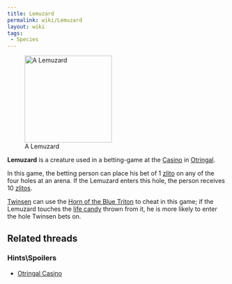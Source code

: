 ```yaml
---
title: Lemuzard
permalink: wiki/Lemuzard
layout: wiki
tags:
 - Species
---
```


<figure>
<img src="src/assets/lba2/_characters/frames/lemuzard.jpg"
title="A Lemuzard" width="200" />
<figcaption>A Lemuzard</figcaption>
</figure>

**Lemuzard** is a creature used in a betting-game at the
[Casino](Casino "wikilink") in [Otringal](Otringal "wikilink").

In this game, the betting person can place his bet of 1
[zlito](zlito "wikilink") on any of the four holes at an arena. If the
Lemuzard enters this hole, the person receives 10
[zlitos](zlitos "wikilink").

[Twinsen](Twinsen "wikilink") can use the [Horn of the Blue
Triton](Horn_of_the_Blue_Triton "wikilink") to cheat in this game; if
the Lemuzard touches the [life candy](life_candy "wikilink") thrown from
it, he is more likely to enter the hole Twinsen bets on.

## Related threads

### Hints\Spoilers

- [Otringal Casino](https://forum.magicball.net/showthread.php?t=2522)
